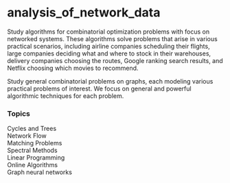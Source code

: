 # analysis_of_network_data

Study algorithms for combinatorial optimization problems with focus on networked systems. These algorithms solve problems that arise in various practical scenarios, including airline companies scheduling their flights, large companies deciding what and where to stock in their warehouses, delivery companies choosing the routes, Google ranking search results, and Netflix choosing which movies to recommend.

Study general combinatorial problems on graphs, each modeling various practical problems of interest. We focus on general and powerful algorithmic techniques for each problem. 

### Topics

Cycles and Trees  
Network Flow  
Matching Problems  
Spectral Methods  
Linear Programming  
Online Algorithms  
Graph neural networks

